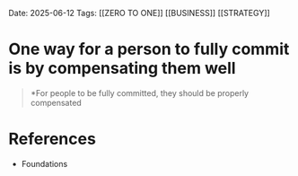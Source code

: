 Date: 2025-06-12
Tags: [[ZERO TO ONE]] [[BUSINESS]] [[STRATEGY]]

# One way for a person to fully commit is by compensating them well

>*For people to be fully committed, they should be properly compensated 
# References 
- Foundations 